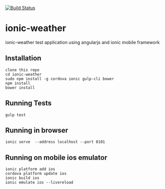 [![Build Status](https://travis-ci.org/leonardlabuneti/ionic-weather.svg?branch=master)](https://travis-ci.org/leonardlabuneti/ionic-weather)


# ionic-weather
ionic-weather test application using angularjs and ionic mobile framework

## Installation

    clone this repo
    cd ionic-weather
    sudo npm install -g cordova ionic gulp-cli bower
    npm install
    bower install
  
## Running Tests

    gulp test


## Running in browser

    ionic serve  --address localhost --port 8101

## Running on mobile ios emulator

    ionic platform add ios
    cordova platform update ios
    ionic build ios
    ionic emulate ios --livereload
